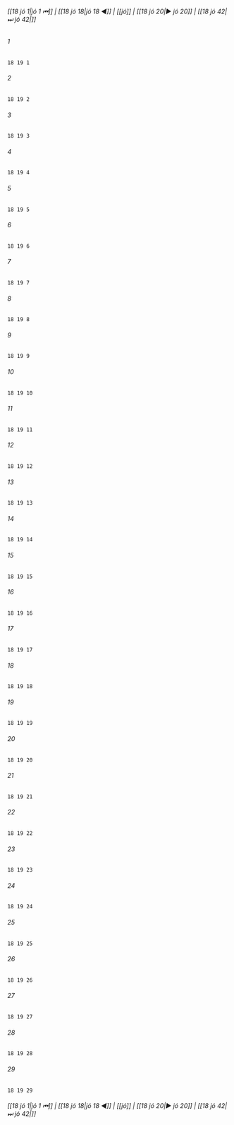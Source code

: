 
###### [[18 jó 1|jó 1 ⏮]] | [[18 jó 18|jó 18 ◀]] | [[jó]] | [[18 jó 20|▶ jó 20]] | [[18 jó 42|⏭ jó 42|]]

###### 1
``` verse
18 19 1 
```
###### 2
``` verse
18 19 2 
```
###### 3
``` verse
18 19 3 
```
###### 4
``` verse
18 19 4 
```
###### 5
``` verse
18 19 5 
```
###### 6
``` verse
18 19 6 
```
###### 7
``` verse
18 19 7 
```
###### 8
``` verse
18 19 8 
```
###### 9
``` verse
18 19 9 
```
###### 10
``` verse
18 19 10 
```
###### 11
``` verse
18 19 11 
```
###### 12
``` verse
18 19 12 
```
###### 13
``` verse
18 19 13 
```
###### 14
``` verse
18 19 14 
```
###### 15
``` verse
18 19 15 
```
###### 16
``` verse
18 19 16 
```
###### 17
``` verse
18 19 17 
```
###### 18
``` verse
18 19 18 
```
###### 19
``` verse
18 19 19 
```
###### 20
``` verse
18 19 20 
```
###### 21
``` verse
18 19 21 
```
###### 22
``` verse
18 19 22 
```
###### 23
``` verse
18 19 23 
```
###### 24
``` verse
18 19 24 
```
###### 25
``` verse
18 19 25 
```
###### 26
``` verse
18 19 26 
```
###### 27
``` verse
18 19 27 
```
###### 28
``` verse
18 19 28 
```
###### 29
``` verse
18 19 29 
```

###### [[18 jó 1|jó 1 ⏮]] | [[18 jó 18|jó 18 ◀]] | [[jó]] | [[18 jó 20|▶ jó 20]] | [[18 jó 42|⏭ jó 42|]]

